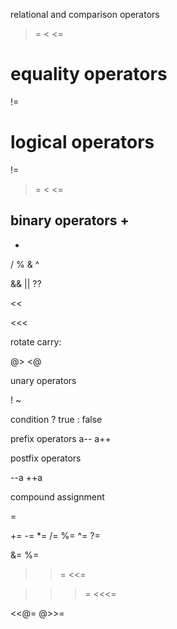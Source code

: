relational and comparison operators
>
>=
<
<=

equality operators
==
!=

logical operators
==
!=
>
>=
<
<=

binary operators
+
-
*
/
%
&
^

&&
||
??

>>
<<

>>>
<<<

rotate carry:

@>
<@

unary operators

!
~

condition ? true : false

prefix operators
a--
a++

postfix operators

--a
++a

compound assignment

=

+=
-=
*=
/=
%=
^=
?=

&=
%=

>>=
<<=

>>>=
<<<=

<<@=
@>>=
